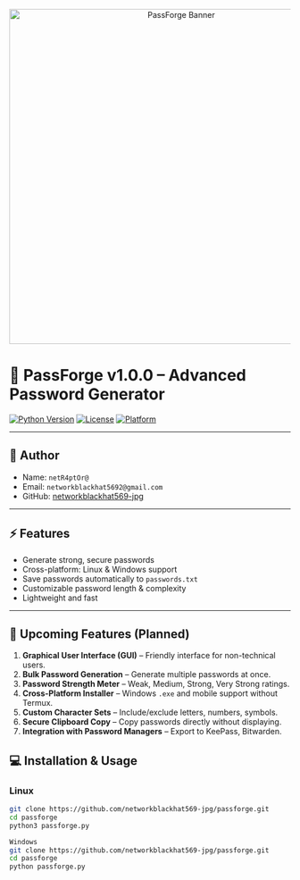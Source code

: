 <p align="center">
  <img src="https://raw.githubusercontent.com/networkblackhat569-jpg/passforge/main/tree/banner.png" alt="PassForge Banner" width="600"/>
</p>

# 🔐 PassForge v1.0.0 – Advanced Password Generator

[![Python Version](https://img.shields.io/badge/python-3.10+-blue)](https://www.python.org/)
[![License](https://img.shields.io/badge/license-MIT-green)](LICENSE)
[![Platform](https://img.shields.io/badge/platform-Linux%20%7C%20Windows-yellow)](#)

---

## 👤 Author
- Name: `netR4ptOr@`
- Email: `networkblackhat5692@gmail.com`
- GitHub: [networkblackhat569-jpg](https://github.com/networkblackhat569-jpg)

---

## ⚡ Features
- Generate strong, secure passwords
- Cross-platform: Linux & Windows support
- Save passwords automatically to `passwords.txt`
- Customizable password length & complexity
- Lightweight and fast

---


## 🔮 Upcoming Features (Planned)
1. **Graphical User Interface (GUI)** – Friendly interface for non-technical users.
2. **Bulk Password Generation** – Generate multiple passwords at once.
3. **Password Strength Meter** – Weak, Medium, Strong, Very Strong ratings.
4. **Cross-Platform Installer** – Windows `.exe` and mobile support without Termux.
5. **Custom Character Sets** – Include/exclude letters, numbers, symbols.
6. **Secure Clipboard Copy** – Copy passwords directly without displaying.
7. **Integration with Password Managers** – Export to KeePass, Bitwarden.


## 💻 Installation & Usage

### Linux
```bash
git clone https://github.com/networkblackhat569-jpg/passforge.git
cd passforge
python3 passforge.py

Windows
git clone https://github.com/networkblackhat569-jpg/passforge.git
cd passforge
python passforge.py

